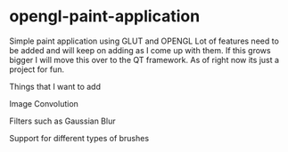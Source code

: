 # opengl-paint-application
Simple paint application using GLUT and OPENGL
Lot of features need to be added and will keep on adding as I come up with them. If this grows bigger I will move this over to the QT framework. As of right now its just a project for fun.

Things that I want to add

Image Convolution

Filters such as Gaussian Blur

Support for different types of brushes 

